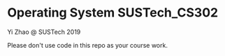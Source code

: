 # Operating System SUSTech_CS302

Yi Zhao @ SUSTech 2019

Please don't use code in this repo as your course work.
